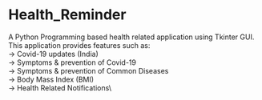 # Health_Reminder

A Python Programming based health related application using Tkinter GUI.\
This application provides features such as:\
-> Covid-19 updates (India)\
-> Symptoms & prevention of Covid-19\
-> Symptoms & prevention of Common Diseases\
-> Body Mass Index (BMI)\
-> Health Related Notifications\

